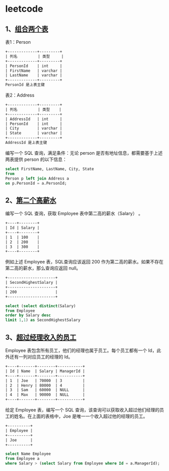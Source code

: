 # leetcode

## 1、[组合两个表](https://leetcode-cn.com/problems/combine-two-tables/)

表1：Person
```html
+-------------+---------+
| 列名         | 类型     |
+-------------+---------+
| PersonId    | int     |
| FirstName   | varchar |
| LastName    | varchar |
+-------------+---------+
PersonId 是上表主键
```

表2：Address
```html
+-------------+---------+
| 列名         | 类型    |
+-------------+---------+
| AddressId   | int     |
| PersonId    | int     |
| City        | varchar |
| State       | varchar |
+-------------+---------+
AddressId 是上表主键
```
编写一个 SQL 查询，满足条件：无论 person 是否有地址信息，都需要基于上述两表提供 person 的以下信息：

```sql
select FirstName, LastName, City, State
from 
Person p left join Address a 
on p.PersonId = a.PersonId;
```


## 2、[第二个高薪水](https://leetcode-cn.com/problems/second-highest-salary/)

编写一个 SQL 查询，获取 Employee 表中第二高的薪水（Salary） 。
```html
+----+--------+
| Id | Salary |
+----+--------+
| 1  | 100    |
| 2  | 200    |
| 3  | 300    |
+----+--------+
```
例如上述 Employee 表，SQL查询应该返回 200 作为第二高的薪水。如果不存在第二高的薪水，那么查询应返回 null。

```html
+---------------------+
| SecondHighestSalary |
+---------------------+
| 200                 |
+---------------------+
```

```sql
select (select distinct(Salary) 
from Employee
order by Salary desc
limit 1,1) as SecondHighestSalary
```

## 3、[超过经理收入的员工](https://leetcode-cn.com/problems/employees-earning-more-than-their-managers/)
Employee 表包含所有员工，他们的经理也属于员工。每个员工都有一个 Id，此外还有一列对应员工的经理的 Id。

```html
+----+-------+--------+-----------+
| Id | Name  | Salary | ManagerId |
+----+-------+--------+-----------+
| 1  | Joe   | 70000  | 3         |
| 2  | Henry | 80000  | 4         |
| 3  | Sam   | 60000  | NULL      |
| 4  | Max   | 90000  | NULL      |
+----+-------+--------+-----------+
```

给定 Employee 表，编写一个 SQL 查询，该查询可以获取收入超过他们经理的员工的姓名。在上面的表格中，Joe 是唯一一个收入超过他的经理的员工。

```html
+----------+
| Employee |
+----------+
| Joe      |
+----------+
```

```sql
select Name Employee
from Employee a
where Salary > (select Salary from Employee where Id = a.ManagerId);
```
